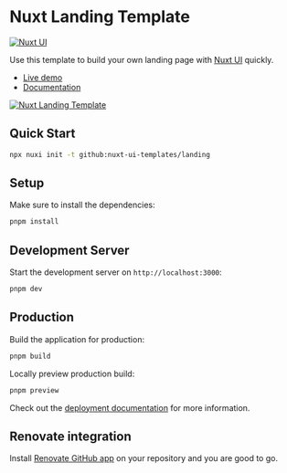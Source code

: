 # Nuxt Landing Template

[![Nuxt UI](https://img.shields.io/badge/Made%20with-Nuxt%20UI-00DC82?logo=nuxt&labelColor=020420)](https://ui.nuxt.com)

Use this template to build your own landing page with [Nuxt UI](https://ui.nuxt.com) quickly.

- [Live demo](https://landing-template.nuxt.dev/)
- [Documentation](https://ui.nuxt.com/getting-started/installation/nuxt)

<a href="https://landing-template.nuxt.dev/" target="_blank">
  <picture>
    <source media="(prefers-color-scheme: dark)" srcset="https://ui4.nuxt.com/assets/templates/nuxt/landing-dark.png">
    <source media="(prefers-color-scheme: light)" srcset="https://ui4.nuxt.com/assets/templates/nuxt/landing-light.png">
    <img alt="Nuxt Landing Template" src="https://ui4.nuxt.com/assets/templates/nuxt/landing-light.png">
  </picture>
</a>

## Quick Start

```bash [Terminal]
npx nuxi init -t github:nuxt-ui-templates/landing
```

## Setup

Make sure to install the dependencies:

```bash
pnpm install
```

## Development Server

Start the development server on `http://localhost:3000`:

```bash
pnpm dev
```

## Production

Build the application for production:

```bash
pnpm build
```

Locally preview production build:

```bash
pnpm preview
```

Check out the [deployment documentation](https://nuxt.com/docs/getting-started/deployment) for more information.

## Renovate integration

Install [Renovate GitHub app](https://github.com/apps/renovate/installations/select_target) on your repository and you are good to go.
